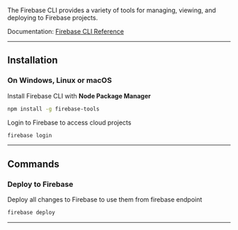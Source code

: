 The Firebase CLI provides a variety of tools for managing, viewing, and deploying to Firebase projects.

Documentation: [Firebase CLI Reference](https://firebase.google.com/docs/cli#setup_update_cli)
___

## Installation
### On Windows, Linux or macOS
Install Firebase CLI with **Node Package Manager**
```bash
npm install -g firebase-tools
```

Login to Firebase to access cloud projects
```bash
firebase login
```

___

## Commands
### Deploy to Firebase
Deploy all changes to Firebase to use them from firebase endpoint
```bash
firebase deploy
```

___
